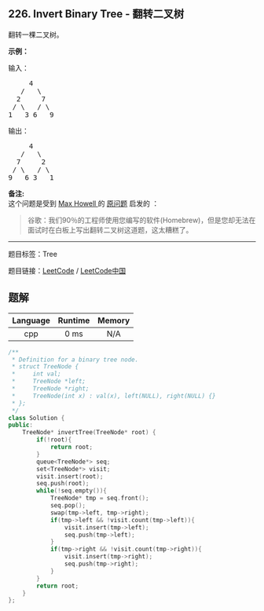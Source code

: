 ## 226. Invert Binary Tree - 翻转二叉树

<!--If you want to use the English description, use `question.content` instead-->

<p>翻转一棵二叉树。</p>

<p><strong>示例：</strong></p>

<p>输入：</p>

<pre>     4
   /   \
  2     7
 / \   / \
1   3 6   9</pre>

<p>输出：</p>

<pre>     4
   /   \
  7     2
 / \   / \
9   6 3   1</pre>

<p><strong>备注:</strong><br>
这个问题是受到 <a href="https://twitter.com/mxcl" target="_blank">Max Howell </a>的 <a href="https://twitter.com/mxcl/status/608682016205344768" target="_blank">原问题</a> 启发的 ：</p>

<blockquote>谷歌：我们90％的工程师使用您编写的软件(Homebrew)，但是您却无法在面试时在白板上写出翻转二叉树这道题，这太糟糕了。</blockquote>



-----

题目标签：Tree

题目链接：[LeetCode](https://leetcode.com/problems/invert-binary-tree/description/)  /  [LeetCode中国](https://leetcode-cn.com/problems/invert-binary-tree/description/)

## 题解



| Language | Runtime | Memory |
|:---:|:---:|:---:|
| cpp  | 0  ms | N/A |

```cpp
/**
 * Definition for a binary tree node.
 * struct TreeNode {
 *     int val;
 *     TreeNode *left;
 *     TreeNode *right;
 *     TreeNode(int x) : val(x), left(NULL), right(NULL) {}
 * };
 */
class Solution {
public:
    TreeNode* invertTree(TreeNode* root) {
        if(!root){
            return root;
        }
        queue<TreeNode*> seq;
        set<TreeNode*> visit;
        visit.insert(root);
        seq.push(root);
        while(!seq.empty()){
            TreeNode* tmp = seq.front();
            seq.pop();
            swap(tmp->left, tmp->right);
            if(tmp->left && !visit.count(tmp->left)){
                visit.insert(tmp->left);
                seq.push(tmp->left);
            }
            if(tmp->right && !visit.count(tmp->right)){
                visit.insert(tmp->right);
                seq.push(tmp->right);
            }
        }
        return root;
    }
};
```
